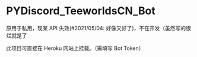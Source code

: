 # PYDiscord_TeeworldsCN_Bot
原用于私用，现某 API 失效(#2021/05/04: 好像又好了)，不在开发（虽然写的很烂就是了

此项目可直接在 Heroku 网站上挂载。（需填写 Bot Token）
